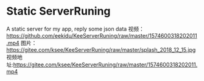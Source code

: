 # Static ServerRuning
A static server for my app, reply some json data
视频：https://github.com/eekidu/KeeServerRuning/raw/master/1574600318202011.mp4
图片：https://gitee.com/ksee/KeeServerRuning/raw/master/splash_2018_12_15.jpg
视频地址:https://gitee.com/ksee/KeeServerRuning/raw/master/1574600318202011.mp4